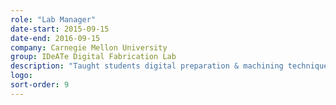 ```yaml
---
role: "Lab Manager"
date-start: 2015-09-15
date-end: 2016-09-15
company: Carnegie Mellon University
group: IDeATe Digital Fabrication Lab
description: "Taught students digital preparation & machining techniques in laser cutting, 3D printing & CNC milling. Best practices for production and sustainable material use."
logo:
sort-order: 9
---
```

